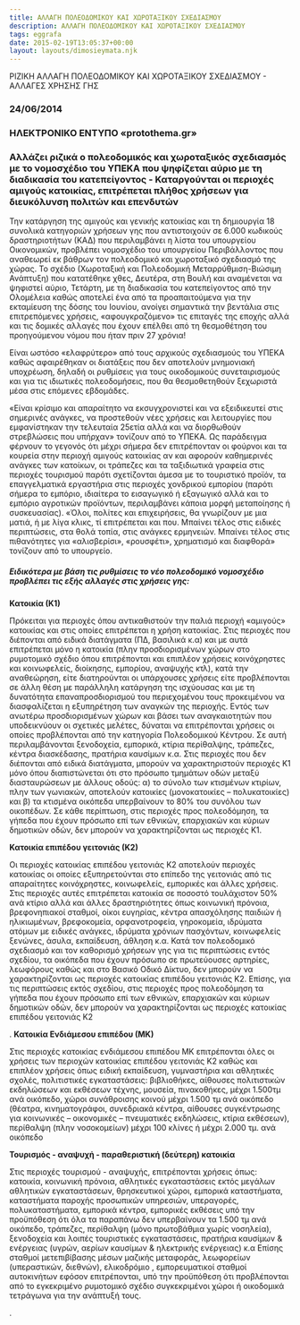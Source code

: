 ```yaml
---
title: ΑΛΛΑΓΗ ΠΟΛΕΟΔΟΜΙΚΟΥ ΚΑΙ ΧΩΡΟΤΑΞΙΚΟΥ ΣΧΕΔΙΑΣΜΟΥ
description: ΑΛΛΑΓΗ ΠΟΛΕΟΔΟΜΙΚΟΥ ΚΑΙ ΧΩΡΟΤΑΞΙΚΟΥ ΣΧΕΔΙΑΣΜΟΥ
tags: eggrafa
date: 2015-02-19T13:05:37+00:00
layout: layouts/dimosieymata.njk
---
```

ΡΙΖΙΚΗ ΑΛΛΑΓΗ ΠΟΛΕΟΔΟΜΙΚΟΥ ΚΑΙ ΧΩΡΟΤΑΞΙΚΟΥ ΣΧΕΔΙΑΣΜΟΥ - ΑΛΛΑΓΕΣ ΧΡΗΣΗΣ ΓΗΣ
<!-- excerpt -->
### 24/06/2014

###  

### ΗΛΕΚΤΡΟΝΙΚΟ ΕΝΤΥΠΟ «protothema.gr»

### Αλλάζει ριζικά ο πολεοδομικός και χωροταξικός σχεδιασμός με το νομοσχέδιο του ΥΠΕΚΑ που ψηφίζεται αύριο με τη διαδικασία του κατεπείγοντος - Καταργούνται οι περιοχές αμιγούς κατοικίας, επιτρέπεται πλήθος χρήσεων για διευκόλυνση πολιτών και επενδυτών 

Την κατάργηση της αμιγούς και γενικής κατοικίας και τη δημιουργία 18 συνολικά κατηγοριών χρήσεων γης που αντιστοιχούν σε 6.000 κωδικούς δραστηριοτήτων (ΚΑΔ) που περιλαμβάνει η λίστα του υπουργείου Οικονομικών, προβλέπει νομοσχέδιο του υπουργείου Περιβάλλοντος που αναθεωρεί εκ βάθρων τoν πολεοδομικό και χωροταξικό σχεδιασμό της χώρας. Το σχέδιο (Χωροταξική και Πολεοδομική Μεταρρύθμιση-Βιώσιμη Ανάπτυξη) που κατατέθηκε χθες, Δευτέρα, στη Βουλή και αναμένεται να ψηφιστεί αύριο, Τετάρτη, με τη διαδικασία του κατεπείγοντος από την Ολομέλεια καθώς αποτελεί ένα από τα προαπαιτούμενα για την εκταμίευση της δόσης του Ιουνίου, ανοίγει σημαντικά την βεντάλια στις επιτρεπόμενες χρήσεις, «αφουγκραζόμενο» τις επιταγές της εποχής αλλά και τις δομικές αλλαγές που έχουν επέλθει από τη θεσμοθέτηση του προηγούμενου νόμου που ήταν πριν 27 χρόνια!



 Είναι ωστόσο «ελαφρύτερο» από τους αρχικούς σχεδιασμούς του ΥΠΕΚΑ καθώς αφαιρέθηκαν οι διατάξεις που δεν αποτελούν μνημονιακή υποχρέωση, δηλαδή οι ρυθμίσεις για τους οικοδομικούς συνεταιρισμούς και για τις ιδιωτικές πολεοδομήσεις, που θα θεσμοθετηθούν ξεχωριστά μέσα στις επόμενες εβδομάδες.

 «Είναι κρίσιμο και απαραίτητο να εκσυγχρονιστεί και να εξειδικευτεί στις σημερινές ανάγκες, να προστεθούν νέες χρήσεις και λειτουργίες που εμφανίστηκαν την τελευταία 25ετία αλλά και να διορθωθούν στρεβλώσεις που υπήρχαν» τονίζουν από το ΥΠΕΚΑ. Ως παράδειγμα φέρνουν το γεγονός ότι μέχρι σήμερα δεν επιτρέπονταν οι φούρνοι και τα κουρεία στην περιοχή αμιγούς κατοικίας αν και αφορούν καθημερινές ανάγκες των κατοίκων, οι τράπεζες και τα ταξιδιωτικά γραφεία στις περιοχές τουρισμού παρότι σχετίζονται άμεσα με το τουριστικό προϊόν, τα επαγγελματικά εργαστήρια στις περιοχές χονδρικού εμπορίου (παρότι σήμερα το εμπόριο, ιδιαίτερα το εισαγωγικό ή εξαγωγικό αλλά και το εμπόριο αγροτικών προϊόντων, περιλαμβάνει κάποια μορφή μεταποίησης ή συσκευασίας). «Όλοι, πολίτες και επιχειρήσεις, θα γνωρίζουν με μια ματιά, ή με λίγα κλικς, τί επιτρέπεται και που. Μπαίνει τέλος στις ειδικές περιπτώσεις, στα θολά τοπία, στις ανάγκες ερμηνειών. Μπαίνει τέλος στις πιθανότητες για «αλισβερίσι», «ρουσφέτι», χρηματισμό και διαφθορά» τονίζουν από το υπουργείο.

##### Ειδικότερα με βάση τις ρυθμίσεις το νέο πολεοδομικό νομοσχέδιο προβλέπει τις εξής αλλαγές στις χρήσεις γης:

**Κατοικία (Κ1)**

Πρόκειται για περιοχές όπου αντικαθιστούν την παλιά περιοχή «αμιγούς» κατοικίας και στις οποίες επιτρέπεται η χρήση κατοικίας. Στις περιοχές που διέπονται από ειδικά διατάγματα (ΠΔ, βασιλικά κ.α) και με αυτά επιτρέπεται μόνο η κατοικία (πλην προσδιορισμένων χώρων στο ρυμοτομικό σχέδιο όπου επιτρέπονται και επιπλέον χρήσεις κοινόχρηστες και κοινωφελείς, διοίκησης, εμπορίου, αναψυχής κτλ), κατά την αναθεώρηση, είτε διατηρούνται οι υπάρχουσες χρήσεις είτε προβλέπονται σε άλλη θέση με παράλληλη κατάργηση της ισχύουσας και με τη δυνατότητα επαναπροσδιορισμού του περιεχομένου τους προκειμένου να διασφαλίζεται η εξυπηρέτηση των αναγκών της περιοχής. Εντός των ανωτέρω προσδιορισμένων χώρων και βάσει των αναγκαιοτητών που υποδεικνύουν οι σχετικές μελέτες, δύναται να επιτρέπονται χρήσεις οι οποίες προβλέπονται από την κατηγορία Πολεοδομικού Κέντρου. Σε αυτή περιλαμβάνονται ξενοδοχεία, εμπορικά, κτίρια περίθαλψης, τράπεζες, κέντρα διασκέδασης, πρατήρια καυσίμων κ.α. Στις περιοχές που δεν διέπονται από ειδικά διατάγματα, μπορούν να χαρακτηριστούν περιοχές Κ1 μόνο όπου διαπιστώνεται ότι στο πρόσωπο τμημάτων οδών μεταξύ διασταυρώσεων με άλλους οδούς: α) το σύνολο των κτισμένων κτιρίων, πλην των γωνιακών, αποτελούν κατοικίες (μονοκατοικίες – πολυκατοικίες) και β) τα κτισμένα οικόπεδα υπερβαίνουν το 80% του συνόλου των οικοπέδων. Σε κάθε περίπτωση, στις περιοχές προς πολεοδόμηση, τα γήπεδα που έχουν πρόσωπο επί των εθνικών, επαρχιακών και κύριων δημοτικών οδών, δεν μπορούν να χαρακτηρίζονται ως περιοχές Κ1.

**Κατοικία επιπέδου γειτονιάς (Κ2)**


 Οι περιοχές κατοικίας επιπέδου γειτονιάς Κ2 αποτελούν περιοχές κατοικίας οι οποίες εξυπηρετούνται στο επίπεδο της γειτονιάς από τις απαραίτητες κοινόχρηστες, κοινωφελείς, εμπορικές και άλλες χρήσεις. Στις περιοχές αυτές επιτρέπεται κατοικία σε ποσοστό τουλάχιστον 50% ανά κτίριο αλλά και άλλες δραστηριότητες όπως κοινωνική πρόνοια, βρεφονηπιακοί σταθμοί, οίκοι ευγηρίας, κέντρα απασχόλησης παιδιών ή ηλικιωμένων, βρεφοκομεία, ορφανοτροφεία, γηροκομεία, ιδρύματα ατόμων με ειδικές ανάγκες, ιδρύματα χρόνιων πασχόντων, κοινωφελείς ξενώνες, άσυλα, εκπαίδευση, άθληση κ.α. Κατά τον πολεοδομικό σχεδιασμό και τον καθορισμό χρήσεων γης για τις περιπτώσεις εντός σχεδίου, τα οικόπεδα που έχουν πρόσωπο σε πρωτεύουσες αρτηρίες, λεωφόρους καθώς και στο Βασικό Οδικό Δίκτυο, δεν μπορούν να χαρακτηρίζονται ως περιοχές κατοικίας επιπέδου γειτονιάς Κ2. Επίσης, για τις περιπτώσεις εκτός σχεδίου, στις περιοχές προς πολεοδόμηση τα γήπεδα που έχουν πρόσωπο επί των εθνικών, επαρχιακών και κύριων δημοτικών οδών, δεν μπορούν να χαρακτηρίζονται ως περιοχές κατοικίας επιπέδου γειτονιάς Κ2

.
**Κατοικία Ενδιάμεσου επιπέδου (ΜΚ)**


 Στις περιοχές κατοικίας ενδιάμεσου επιπέδου ΜΚ επιτρέπονται όλες οι χρήσεις των περιοχών κατοικίας επιπέδου γειτονιάς Κ2 καθώς και επιπλέον χρήσεις όπως ειδική εκπαίδευση, γυμναστήρια και αθλητικές σχολές, πολιτιστικές εγκαταστάσεις: βιβλιοθήκες, αίθουσες πολιτιστικών εκδηλώσεων και εκθέσεων τέχνης, μουσεία, πινακοθήκες, μέχρι 1.500τμ ανά οικόπεδο, χώροι συνάθροισης κοινού μέχρι 1.500 τμ ανά οικόπεδο (θέατρα, κινηματογράφοι, συνεδριακά κέντρα, αίθουσες συγκέντρωσης για κοινωνικές – οικονομικές – πνευματικές εκδηλώσεις, κτίρια εκθέσεων), περίθαλψη (πλην νοσοκομείων) μέχρι 100 κλίνες ή μέχρι 2.000 τμ. ανά οικόπεδο

**Τουρισμός - αναψυχή - παραθεριστική (δεύτερη) κατοικία**


 Στις περιοχές τουρισμού - αναψυχής, επιτρέπονται χρήσεις όπως: κατοικία, κοινωνική πρόνοια, αθλητικές εγκαταστάσεις εκτός μεγάλων αθλητικών εγκαταστάσεων, θρησκευτικοί χώροι, εμπορικά καταστήματα, καταστήματα παροχής προσωπικών υπηρεσιών, υπεραγορές, πολυκαταστήματα, εμπορικά κέντρα, εμπορικές εκθέσεις υπό την προϋπόθεση ότι όλα τα παραπάνω δεν υπερβαίνουν τα 1.500 τμ ανά οικόπεδο, τράπεζες, περίθαλψη (μόνο πρωτοβάθμια χωρίς νοσηλεία), ξενοδοχεία και λοιπές τουριστικές εγκαταστάσεις, πρατήρια καυσίμων &amp; ενέργειας (υγρών, αερίων καυσίμων &amp; ηλεκτρικής ενέργειας) κ.α Επίσης σταθμοί μετεπιβίβασης μέσων μαζικής μεταφοράς, λεωφορείων (υπεραστικών, διεθνών), ελικοδρόμιο , εμπορευματικοί σταθμοί αυτοκινήτων εφόσον επιτρέπονται, υπό την προϋπόθεση ότι προβλέπονται από το εγκεκριμένο ρυμοτομικό σχέδιο συγκεκριμένοι χώροι ή οικοδομικά τετράγωνα για την ανάπτυξή τους.

.
